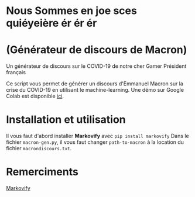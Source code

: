 # Nous Sommes en joe sces quiéyeière ér ér ér
# (Générateur de discours de Macron)
Un générateur de discours sur le COVID-19 de notre cher Gamer Président français

Ce script vous permet de générer un discours d'Emmanuel Macron sur la crise du COVID-19 en utilisant le machine-learning.
Une démo sur Google Colab est disponible [ici](https://colab.research.google.com/drive/1w99rllZmx6xSTnZvGT7K8LGdztO-3_tY?usp=sharing).

# Installation et utilisation
Il vous faut d'abord installer **Markovify** avec `pip install markovify`
Dans le fichier `macron-gen.py`, il vous faut changer `path-to-macron` à la location du fichier `macrondiscours.txt`.

# Remerciments
[Markovify](https://github.com/jsvine/markovify)
